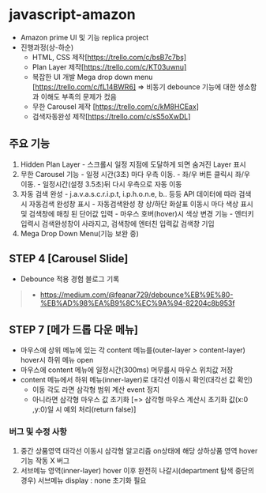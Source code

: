 # javascript-amazon
- Amazon prime UI 및 기능 replica project
- 진행과정(상-하순)
  - HTML, CSS 제작[https://trello.com/c/bsB7c7bs]
  - Plan Layer 제작[https://trello.com/c/KT03uwnu]
  - 복잡한 UI 개발 Mega drop down menu [https://trello.com/c/fL14BWR6] => 비동기 debounce 기능에 대한 생소함과 이해도 부족의 문제가 컸음
  - 무한 Carousel 제작 [https://trello.com/c/kM8HCEax]
  - 검색자동완성 제작[https://trello.com/c/sS5oXwDL]

## 주요 기능 
   1. Hidden Plan Layer
    - 스크롤시 일정 지점에 도달하게 되면 숨겨진 Layer 표시  
   2. 무한 Carousel 기능
    - 일정 시간(3초) 마다 우측 이동.
    - 좌/우 버튼 클릭시 좌/우 이동.
    - 일정시간(설정 3.5초)뒤 다시 우측으로 자동 이동 
   3. 자동 검색 완성
    - j.a.v.a.s.c.r.i.p.t, i.p.h.o.n.e, b.. 등등 API 데이터에 따라 검색 시 자동검색 완성창 표시 
    - 자동검색완성 창 상/하단 화살표 이동시 마다 색상 표시 및 검색창에 매칭 된 단어값 입력
    - 마우스 호버(hover)시 색상 변경 기능 
    - 엔터키 입력시 검색완성창이 사라지고, 검색창에 엔터친 입력값 검색창 기입
   4. Mega Drop Down Menu(기능 보완 중)


## STEP 4 [Carousel Slide]
- Debounce 적용 경험 블로그 기록
> - https://medium.com/@feanar729/debounce%EB%9E%80-%EB%AD%98%EA%B9%8C%EC%9A%94-82204c8b953f 

## STEP 7 [메가 드롭 다운 메뉴]
- 마우스에 상위 메뉴에 있는 각 content 메뉴를(outer-layer > content-layer) hover시 하위 메뉴 open 
- 마우스에 content 메뉴에 일정시간(300ms) 머무를시 마우스 위치값 저장
- content 메뉴에서 하위 메뉴(inner-layer)로 대각선 이동시 확인(대각선 값 확인)
  - 이동 각도 라면 삼각형 범위 계산 event 정지
  - 아니라면 삼각형 마우스 값 초기화 [=> 삼각형 마우스 계산시 초기화 값(x:0 ,y:0)일 시 예외 처리(return false)]

### 버그 및 수정 사항
  1. 중간 상품영역 대각선 이동시 삼각형 알고리즘 on상태에 해당 상하상품 영역 hover기능 작동 X 버그 
  2. 서브메뉴 영역(inner-layer) hover 이후 완전히 나갈시(department 탐색 중단의 경우) 서브메뉴 display : none 초기화 필요